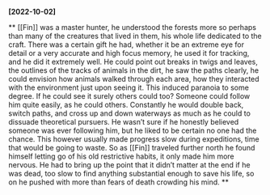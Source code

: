 **[2022-10-02]**

** 
[[Fin]] was a master hunter, he understood the forests more so perhaps than many of the creatures that lived in them, his whole life dedicated to the craft. There was a certain gift he had, whether it be an extreme eye for detail or a very accurate and high focus memory, he used it for tracking, and he did it extremely well. He could point out breaks in twigs and leaves, the outlines of the tracks of animals in the dirt, he saw the paths clearly, he could envision how animals walked through each area, how they interacted with the environment just upon seeing it. This induced paranoia to some degree. If he could see it surely others could too? Someone could follow him quite easily, as he could others. Constantly he would double back, switch paths, and cross up and down waterways as much as he could to dissuade theoretical pursuers. He wasn’t sure if he honestly believed someone was ever following him, but he liked to be certain no one had the chance. This however usually made progress slow during expeditions, time that would be going to waste. So as [[Fin]] traveled further north he found himself letting go of his old restrictive habits, it only made him more nervous. He had to bring up the point that it didn’t matter at the end if he was dead, too slow to find anything substantial enough to save his life, so on he pushed with more than fears of death crowding his mind. 
**